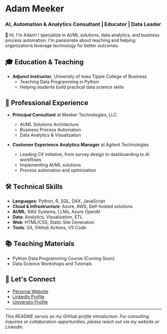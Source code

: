 # Adam Meeker
### AI, Automation & Analytics Consultant | Educator | Data Leader

👋 Hi, I'm Adam! I specialize in AI/ML solutions, data analytics, and business process automation. I'm passionate about teaching and helping organizations leverage technology for better outcomes.

## 🎓 Education & Teaching
- **Adjunct Instructor**, University of Iowa Tippie College of Business
  - Teaching Data Programming in Python
  - Helping students build practical data science skills

## 💼 Professional Experience
- **Principal Consultant** at Meeker Technologies, LLC
  - AI/ML Solutions Architecture
  - Business Process Automation
  - Data Analytics & Visualization
  
- **Customer Experience Analytics Manager** at Agilent Technologies
  - Leading CX initiative, from survey design to dashboarding to AI workflows
  - Implementing AI/ML solutions
  - Process automation and optimization

## 🛠️ Technical Skills
- **Languages**: Python, R, SQL, DAX, JavaScript
- **Cloud & Infrastructure**: Azure, AWS, Self-hosted solutions
- **AI/ML**: RAG Systems, LLMs, Azure OpenAI
- **Data**: Analytics, Visualization, ETL
- **Web**: HTML/CSS, Static Site Generation
- **Tools**: Git, GitHub Actions, VS Code

## 📚 Teaching Materials
- Python Data Programming Course (Coming Soon)
- Data Science Workshops and Tutorials

## 🤝 Let's Connect
- [Personal Website](https://adammeeker.com)
- [LinkedIn Profile](https://www.linkedin.com/in/adam-meeker/)
- [University Profile](https://tippie.uiowa.edu/people/adam-meeker)

---
*This README serves as my GitHub profile introduction. For consulting inquiries or collaboration opportunities, please reach out via my website or LinkedIn.*

